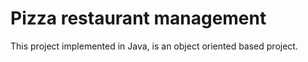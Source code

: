 # Pizza restaurant management 
 This project implemented in Java, is an object oriented based project.
